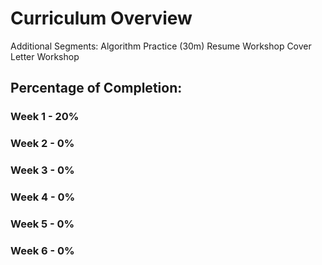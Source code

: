 # Curriculum Overview

Additional Segments:
Algorithm Practice (30m)
Resume Workshop
Cover Letter Workshop

## Percentage of Completion:
### Week 1 - 20%

### Week 2 - 0%

### Week 3 - 0%

### Week 4 - 0%

### Week 5 - 0%

### Week 6 - 0%
